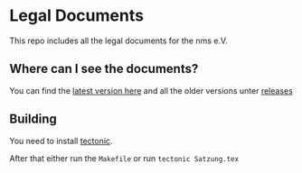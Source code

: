# Legal Documents

This repo includes all the legal documents for the nms e.V.

## Where can I see the documents?

You can find the [latest version here](https://github.com/nms-ev/legal/releases/latest) and all the older versions unter [releases](https://github.com/nms-ev/legal/releases)

## Building

You need to install [tectonic](https://tectonic-typesetting.github.io).

After that either run the `Makefile` or run `tectonic Satzung.tex`
